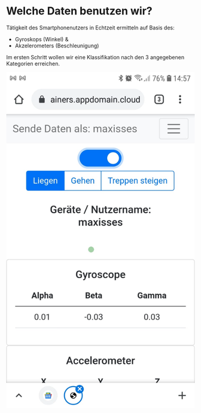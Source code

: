 # Welche Daten benutzen wir?

Tätigkeit des Smartphonenutzers in Echtzeit ermitteln auf Basis des:​

* Gyroskops \(Winkel\) &​
* Akzelerometers \(Beschleunigung\) ​

Im ersten Schritt wollen wir eine Klassifikation nach den 3 angegebenen Kategorien erreichen.

![](../../../.gitbook/assets/image%20%2831%29.png)

